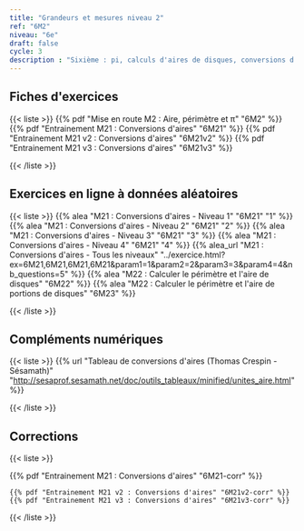 ```yaml
---
title: "Grandeurs et mesures niveau 2"
ref: "6M2"
niveau: "6e"
draft: false
cycle: 3
description : "Sixième : pi, calculs d'aires de disques, conversions d'aires"
---
```



<h2 class="ui horizontal divider header">Fiches d'exercices</h2>


{{< liste >}}
	{{% pdf "Mise en route M2 : Aire, périmètre et π" "6M2" %}}
	{{% pdf "Entrainement M21 : Conversions d'aires" "6M21" %}}
	{{% pdf "Entrainement M21 v2 : Conversions d'aires" "6M21v2" %}}
	{{% pdf "Entrainement M21 v3 : Conversions d'aires" "6M21v3" %}}
	
{{< /liste >}}

<div class="ui hidden divider"></div>
<div class="ui hidden divider"></div>



<h2 class="ui horizontal divider header">Exercices en ligne à données aléatoires</h2>

{{< liste >}}
	{{% alea "M21 : Conversions d'aires - Niveau 1" "6M21" "1" %}}
	{{% alea "M21 : Conversions d'aires - Niveau 2" "6M21" "2" %}}
	{{% alea "M21 : Conversions d'aires - Niveau 3" "6M21" "3" %}}
	{{% alea "M21 : Conversions d'aires - Niveau 4" "6M21" "4" %}}
	{{% alea_url "M21 : Conversions d'aires - Tous les niveaux" "../exercice.html?ex=6M21,6M21,6M21,6M21&param1=1&param2=2&param3=3&param4=4&nb_questions=5" %}}
	{{% alea "M22 : Calculer le périmètre et l'aire de disques"  "6M22" %}}
	{{% alea "M22 : Calculer le périmètre et l'aire de portions de disques"  "6M23" %}}

{{< /liste >}}

<div class="ui hidden divider"></div>
<div class="ui hidden divider"></div>

<h2 class="ui horizontal divider header">Compléments numériques</h2>

{{< liste >}}
	{{% url "Tableau de conversions d'aires (Thomas Crespin - Sésamath)" "http://sesaprof.sesamath.net/doc/outils_tableaux/minified/unites_aire.html" %}}




{{< /liste >}}

<div class="ui hidden divider"></div>
<div class="ui hidden divider"></div>
<h2 class="ui horizontal divider header">Corrections</h2>

{{< liste >}}
<!-- 	{{% pdf "Mise en route M2 : Aire, périmètre et π" "6M2-corr" %}}
 -->	{{% pdf "Entrainement M21 : Conversions d'aires" "6M21-corr" %}}
	{{% pdf "Entrainement M21 v2 : Conversions d'aires" "6M21v2-corr" %}}
	{{% pdf "Entrainement M21 v3 : Conversions d'aires" "6M21v3-corr" %}}
{{< /liste >}}
